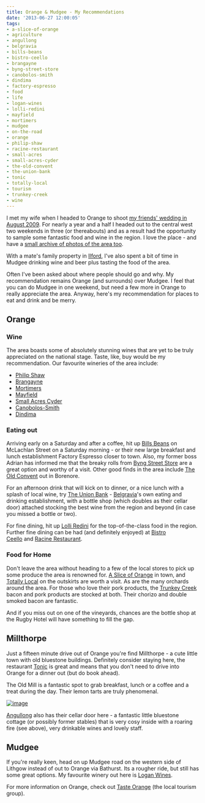 ```yaml
---
title: Orange & Mudgee - My Recommendations
date: '2013-06-27 12:00:05'
tags:
- a-slice-of-orange
- agriculture
- angullong
- belgravia
- bills-beans
- bistro-ceello
- brangayne
- byng-street-store
- canobolos-smith
- dindima
- factory-espresso
- food
- life
- logan-wines
- lolli-redini
- mayfield
- mortimers
- mudgee
- on-the-road
- orange
- philip-shaw
- racine-restaurant
- small-acres
- small-acres-cyder
- the-old-convent
- the-union-bank
- tonic
- totally-local
- tourism
- trunkey-creek
- wine
---
```


I met my wife when I headed to Orange to shoot <a href="http://www.flickr.com/photos/jufemaiz/sets/72157622195291462/">my friends' wedding in August 2009</a>. For nearly a year and a half I headed out to the central west two weekends in three (or thereabouts) and as a result had the opportunity to sample some fantastic food and wine in the region. I love the place - and have a <a href="http://www.flickr.com/photos/jufemaiz/tags/orange">small archive of photos of the area too</a>.

With a mate's family property in <a href="http://www.flickr.com/photos/jufemaiz/tags/ilford">Ilford</a>, I've also spent a bit of time in Mudgee drinking wine and beer plus tasting the food of the area.

Often I've been asked about where people should go and why. My recommendation remains Orange (and surrounds) over Mudgee. I feel that you can do Mudgee in one weekend, but need a few more in Orange to really appreciate the area. Anyway, here's my recommendation for places to eat and drink and be merry.

<!--more-->
<h2>Orange</h2>
<h3>Wine</h3>
The area boasts some of absolutely stunning wines that are yet to be truly appreciated on the national stage. Taste, like, buy would be my recommendation. Our favourite wineries of the area include:
<ul>
	<li><a href="http://www.philipshaw.com.au/">Philip Shaw</a></li>
	<li><a href="http://www.brangayne.com/index.html">Brangayne</a></li>
	<li><a href="http://www.mortimerswines.com.au/">Mortimers</a></li>
	<li><a href="http://www.mayfieldvineyard.com/">Mayfield</a></li>
	<li><a href="http://www.smallacrescyder.com.au/">Small Acres Cyder</a></li>
	<li><a href="http://www.canobolassmithwines.com.au/">Canobolos-Smith</a></li>
	<li><a href="http://www.dindima.com.au/">Dindima</a></li>
</ul>
<h3>Eating<strong> out</strong></h3>
Arriving early on a Saturday and after a coffee, hit up <a href="http://www.billsbeans.com.au/home.html">Bills Beans</a> on McLachlan Street on a Saturday morning - or their new large breakfast and lunch establishment Factory Espresso closer to town. Also, my former boss Adrian has informed me that the breaky rolls from <a href="http://byngstreet.com.au/">Byng Street Store</a> are a great option and worthy of a visit. Other good finds in the area include <a href="http://www.oldconvent.com.au/">The Old Convent</a> out in Borenore.

For an afternoon drink that will kick on to dinner, or a nice lunch with a splash of local wine, try <a href="http://www.unionbank.com.au/">The Union Bank</a> - <a href="http://belgravia.com.au/">Belgravia</a>'s own eating and drinking establishment, with a bottle shop (which doubles as their cellar door) attached stocking the best wine from the region and beyond (in case you missed a bottle or two).

For fine dining, hit up <a href="http://lolliredini.com.au/">Lolli Redini</a> for the top-of-the-class food in the region. Further fine dining can be had (and definitely enjoyed) at <a href="http://bistroceello.com.au/">Bistro Ceello</a> and <a href="http://www.racinerestaurant.com.au/">Racine Restaurant</a>.
<h3><strong>Food</strong> for<strong> Home</strong></h3>
Don't leave the area without heading to a few of the local stores to pick up some produce the area is renowned for. <a href="http://www.asliceoforange.com.au/">A Slice of Orange</a> in town, and <a href="http://www.totallylocal.com.au/">Totally Local</a> on the outskirts are worth a visit. As are the many orchards around the area. For those who love their pork products, the <a href="http://trunkey.com.au/">Trunkey Creek</a> bacon and pork products are stocked at both. Their chorizo and double smoked bacon are fantastic.

And if you miss out on one of the vineyards, chances are the bottle shop at the Rugby Hotel will have something to fill the gap.
<h2>Millthorpe</h2>
Just a fifteen minute drive out of Orange you're find Millthorpe - a cute little town with old bluestone buildings. Definitely consider staying here, the restaurant <a href="http://www.tonicmillthorpe.com.au/">Tonic</a> is great and means that you don't need to drive into Orange for a dinner out (but do book ahead).

The Old Mill is a fantastic spot to grab breakfast, lunch or a coffee and a treat during the day. Their lemon tarts are truly phenomenal.

<a href="http://instagram.com/p/NnU_7vARpP/"><img alt="image" src="http://media.tumblr.com/acc6d8072553af29a039803cafb7a999/tumblr_inline_mozb7cVjlL1qz4rgp.jpg" /></a>

<a href="http://www.angullong.com.au/">Angullong</a> also has their cellar door here - a fantastic little bluestone cottage (or possibly former stables) that is very cosy inside with a roaring fire (see above), very drinkable wines and lovely staff.
<h2>Mudgee</h2>
If you're really keen, head on up Mudgee road on the western side of Lithgow instead of out to Orange via Bathurst. Its a rougher ride, but still has some great options. My favourite winery out here is <a href="https://www.loganwines.com.au/">Logan Wines</a>.

For more information on Orange, check out <a href="http://www.tasteorange.com.au/">Taste Orange</a> (the local tourism group).
